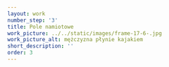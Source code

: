 ```yaml
---
layout: work
number_step: '3'
title: Pole namiotowe
work_picture: ../../static/images/frame-17-6-.jpg
work_picture_alt: mężczyzna płynie kajakiem
short_description: ''
order: 3
---
```

